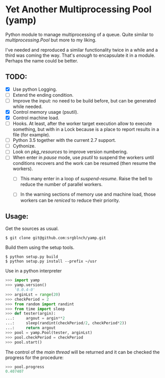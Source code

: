 # Yet Another Multiprocessing Pool (yamp)

Python module to manage multiprocessing of a queue. Quite similar to _multiprocessing.Pool_ but more to my liking.

I've needed and reproduced a similar functionality twice in a while and a third was coming the way. That's _enough_ to encapsulate it in a module. Perhaps the name could be better.


## TODO:

- [x] Use python Logging.
- [ ] Extend the ending condition.
- [ ] Improve the input: no need to be build before, but can be generated while needed.
- [x] Control memory usage (psutil).
- [x] Control machine load.
- [ ] Hooks. At least, after the worker target execution allow to execute something, but with in a Lock because is a place to report results in a file (for example).
- [ ] Python 3.5 together with the current 2.7 support.
- [ ] Cythonize.
- [ ] Look on *pkg_resources* to improve version numbering.
- [ ] When enter in _pause_ mode, use _psutil_ to suspend the workers until conditions recovers and the work can be resumed (then resume the workers).
  - [ ] This many enter in a loop of _suspend-resume_. Raise the bell to reduce the number of parallel workers.
  - [ ] In the warning sections of memory use and machine load, those workers can be _reniced_ to reduce their priority.


## Usage:

Get the sources as usual.

```
$ git clone git@github.com:srgblnch/yamp.git
```

Build them using the setup tools.

```
$ python setup.py build
$ python setup.py install --prefix ~/usr
```

Use in a python interpreter

```python
>>> import yamp
>>> yamp.version()
    '0.0.4-0'
>>> arginLst = range(20)
>>> checkPeriod = 2
>>> from random import randint
>>> from time import sleep
>>> def tester(argin):
...:     argout = argin**2
...:     sleep(randint(checkPeriod/2, checkPeriod*2))
...:     return argout
>>> pool = yamp.Pool(tester, arginLst)
>>> pool.checkPeriod = checkPeriod
>>> pool.start()
```

The control of the *main thread* will be returned and it can be checked the progress for the procedure:

```python
>>> pool.progress
0.407407
```

